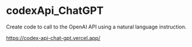 # codexApi_ChatGPT
Create code to call to the OpenAI API using a natural language instruction.

https://codex-api-chat-gpt.vercel.app/
